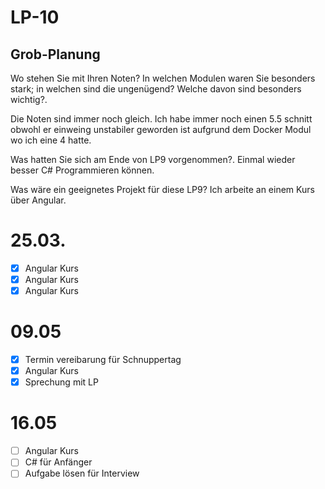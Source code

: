 # LP-10
## Grob-Planung
Wo stehen Sie mit Ihren Noten? In welchen Modulen waren Sie besonders stark; in welchen sind die ungenügend? Welche davon sind besonders wichtig?.

Die Noten sind immer noch gleich. Ich habe immer noch einen 5.5 schnitt obwohl er einweing unstabiler geworden ist aufgrund dem Docker Modul wo ich eine 4 hatte.

Was hatten Sie sich am Ende von LP9 vorgenommen?.
Einmal wieder besser C# Programmieren können.

Was wäre ein geeignetes Projekt für diese LP9?
Ich arbeite an einem Kurs über Angular.

# 25.03.
- [X] Angular Kurs
- [X] Angular Kurs 
- [X] Angular Kurs

# 09.05
- [X] Termin vereibarung für Schnuppertag
- [X] Angular Kurs
- [X] Sprechung mit LP

# 16.05
- [ ] Angular Kurs
- [ ] C# für Anfänger
- [ ] Aufgabe lösen für Interview 
